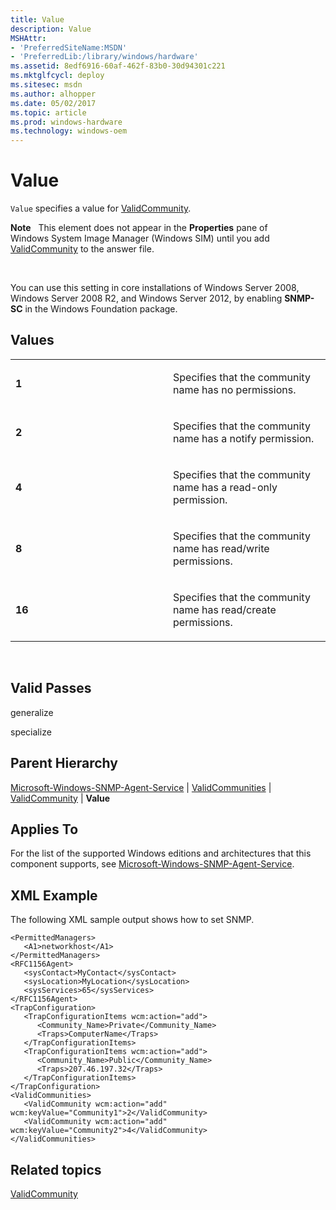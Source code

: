 ```yaml
---
title: Value
description: Value
MSHAttr:
- 'PreferredSiteName:MSDN'
- 'PreferredLib:/library/windows/hardware'
ms.assetid: 8edf6916-60af-462f-83b0-30d94301c221
ms.mktglfcycl: deploy
ms.sitesec: msdn
ms.author: alhopper
ms.date: 05/02/2017
ms.topic: article
ms.prod: windows-hardware
ms.technology: windows-oem
---
```


# Value


`Value` specifies a value for [ValidCommunity](microsoft-windows-snmp-agent-service-validcommunities-validcommunity.md).

**Note**  
This element does not appear in the **Properties** pane of Windows System Image Manager (Windows SIM) until you add [ValidCommunity](microsoft-windows-snmp-agent-service-validcommunities-validcommunity.md) to the answer file.

 

You can use this setting in core installations of Windows Server 2008, Windows Server 2008 R2, and Windows Server 2012, by enabling **SNMP-SC** in the Windows Foundation package.

## Values


<table>
<colgroup>
<col width="50%" />
<col width="50%" />
</colgroup>
<tbody>
<tr class="odd">
<td><p><strong>1</strong></p></td>
<td><p>Specifies that the community name has no permissions.</p></td>
</tr>
<tr class="even">
<td><p><strong>2</strong></p></td>
<td><p>Specifies that the community name has a notify permission.</p></td>
</tr>
<tr class="odd">
<td><p><strong>4</strong></p></td>
<td><p>Specifies that the community name has a read-only permission.</p></td>
</tr>
<tr class="even">
<td><p><strong>8</strong></p></td>
<td><p>Specifies that the community name has read/write permissions.</p></td>
</tr>
<tr class="odd">
<td><p><strong>16</strong></p></td>
<td><p>Specifies that the community name has read/create permissions.</p></td>
</tr>
</tbody>
</table>

 

## Valid Passes


generalize

specialize

## Parent Hierarchy


[Microsoft-Windows-SNMP-Agent-Service](microsoft-windows-snmp-agent-service.md) | [ValidCommunities](microsoft-windows-snmp-agent-service-validcommunities.md) | [ValidCommunity](microsoft-windows-snmp-agent-service-validcommunities-validcommunity.md) | **Value**

## Applies To


For the list of the supported Windows editions and architectures that this component supports, see [Microsoft-Windows-SNMP-Agent-Service](microsoft-windows-snmp-agent-service.md).

## XML Example


The following XML sample output shows how to set SNMP.

``` syntax
<PermittedManagers>
   <A1>networkhost</A1>
</PermittedManagers>
<RFC1156Agent>
   <sysContact>MyContact</sysContact>
   <sysLocation>MyLocation</sysLocation>
   <sysServices>65</sysServices>
</RFC1156Agent>
<TrapConfiguration>
   <TrapConfigurationItems wcm:action="add">
      <Community_Name>Private</Community_Name>
      <Traps>ComputerName</Traps>
   </TrapConfigurationItems>
   <TrapConfigurationItems wcm:action="add">
      <Community_Name>Public</Community_Name>
      <Traps>207.46.197.32</Traps>
   </TrapConfigurationItems>
</TrapConfiguration>
<ValidCommunities>
   <ValidCommunity wcm:action="add" wcm:keyValue="Community1">2</ValidCommunity>
   <ValidCommunity wcm:action="add" wcm:keyValue="Community2">4</ValidCommunity>
</ValidCommunities>
```

## Related topics


[ValidCommunity](microsoft-windows-snmp-agent-service-validcommunities-validcommunity.md)

 

 







